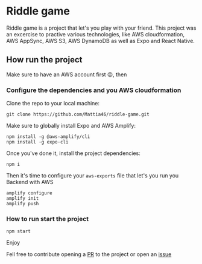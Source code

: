 # Riddle game

Riddle game is a project that let's you play with your friend.
This project was an excercise to practive various technologies, like AWS cloudformation, AWS
AppSync, AWS S3, AWS DynamoDB as well as Expo and React Native.

## How run the project
Make sure to have an AWS account first 😉, then

### Configure the dependencies and you AWS cloudformation

Clone the repo to your local machine:
```
git clone https://github.com/Mattia46/riddle-game.git
```

Make sure to globally install Expo and AWS Amplify:
```
npm install -g @aws-amplify/cli
npm install -g expo-cli
```

Once you've done it, install the project dependencies:
```
npm i
```

Then it's time to configure your `aws-exports` file that let's you run you Backend with AWS
```
amplify configure
amplify init
amplify push
```

### How to run start the project
```
npm start
```

Enjoy

Fell free to contribute opening a [PR](https://github.com/mattia46/riddle-game/pulls) to the project or open an [issue](https://github.com/mattia46/riddle-game/issues)
